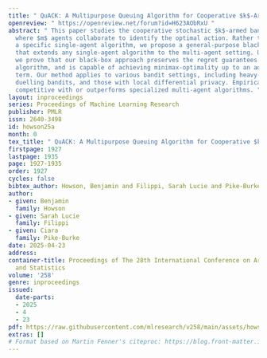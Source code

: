 ```yaml
---
title: " QuACK: A Multipurpose Queuing Algorithm for Cooperative $k$-Armed Bandits "
openreview: " https://openreview.net/forum?id=H623AObRxU "
abstract: " This paper studies the cooperative stochastic $k$-armed bandit problem,
  where $m$ agents collaborate to identify the optimal action. Rather than adapting
  a specific single-agent algorithm, we propose a general-purpose black-box reduction
  that extends any single-agent algorithm to the multi-agent setting. Under mild assumptions,
  we prove that our black-box approach preserves the regret guarantees of the chosen
  algorithm, and is capable of achieving minimax-optimality up to an additive graph-dependent
  term. Our method applies to various bandit settings, including heavy-tailed and
  duelling bandits, and those with local differential privacy. Empirically, it is
  competitive with or outperforms specialized multi-agent algorithms. "
layout: inproceedings
series: Proceedings of Machine Learning Research
publisher: PMLR
issn: 2640-3498
id: howson25a
month: 0
tex_title: " QuACK: A Multipurpose Queuing Algorithm for Cooperative $k$-Armed Bandits "
firstpage: 1927
lastpage: 1935
page: 1927-1935
order: 1927
cycles: false
bibtex_author: Howson, Benjamin and Filippi, Sarah Lucie and Pike-Burke, Ciara
author:
- given: Benjamin
  family: Howson
- given: Sarah Lucie
  family: Filippi
- given: Ciara
  family: Pike-Burke
date: 2025-04-23
address:
container-title: Proceedings of The 28th International Conference on Artificial Intelligence
  and Statistics
volume: '258'
genre: inproceedings
issued:
  date-parts:
  - 2025
  - 4
  - 23
pdf: https://raw.githubusercontent.com/mlresearch/v258/main/assets/howson25a/howson25a.pdf
extras: []
# Format based on Martin Fenner's citeproc: https://blog.front-matter.io/posts/citeproc-yaml-for-bibliographies/
---
```

